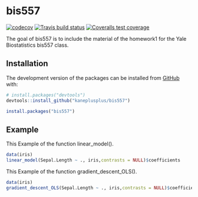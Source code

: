 
# bis557

<!-- badges: start -->
[![codecov](https://codecov.io/gh/cz354/bis557/branch/master/graph/badge.svg)](https://codecov.io/gh/cz354/bis557)
[![Travis build status](https://travis-ci.com/cz354/bis557.svg?branch=master)](https://travis-ci.com/cz354/bis557)
[![Coveralls test coverage](https://coveralls.io/repos/github/cz354/bis557/badge.svg)](https://coveralls.io/r/cz354/bis557?branch=master)
<!-- badges: end -->

The goal of bis557 is to include the material of the homework1 for the Yale Biostatistics bis557 class.

## Installation

The development version of the packages can be installed from [GitHub](https://github.com/) with:


``` r
# install.packages("devtools")
devtools::install_github("kaneplusplus/bis557")

install.packages("bis557")
```

## Example

This Example of the function linear_model().

``` r
data(iris)
linear_model(Sepal.Length ~ ., iris,contrasts = NULL)$coefficients
```
This Example of the function gradient_descent_OLS().

``` r
data(iris)
gradient_descent_OLS(Sepal.Length ~ ., iris,contrasts = NULL)$coefficients
```
